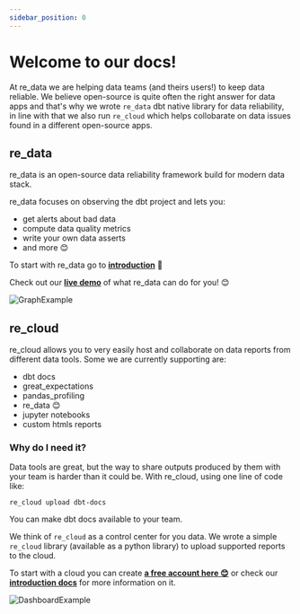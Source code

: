 ```yaml
---
sidebar_position: 0
---
```


# Welcome to our docs!

At re_data we are helping data teams (and theirs users!) to keep data reliable. We believe open-source is quite often the right answer for data apps and that's why we wrote `re_data` dbt native library for data reliability, in line with that we also run `re_cloud` which helps collobarate on data issues found in a different open-source apps.

## re_data

re_data is an open-source data reliability framework build for modern data stack.

re_data focuses on observing the dbt project and lets you:
 - get alerts about bad data
 - compute data quality metrics
 - write your own data asserts
 - and more 😊

To start with re_data go to **[introduction](/docs/re_data/introduction/whatis_data)** 🚀

Check out our **[live demo](https://re-data.github.io/re-data/ui-latest/#/alerts)** of what re_data can do for you! 😊

![GraphExample](/screenshots/ui/graph.png)

## re_cloud
re_cloud allows you to very easily host and collaborate on data reports from different data tools. Some we are currently supporting are: 

- dbt docs
- great_expectations
- pandas_profiling
- re_data 😊
- jupyter notebooks
- custom htmls reports
 

### Why do I need it?

Data tools are great, but the way to share outputs produced by them with your team is harder than it could be. With re_cloud, using one line of code like:

```
re_cloud upload dbt-docs
```

You can make dbt docs available to your team.

We think of `re_cloud` as a control center for you data. We wrote a simple `re_cloud` library (available as a python library) to upload supported reports to the cloud.

To start with a cloud you can create **[a free account here 😊](https://cloud.getre.io/#/register)**
or check our **[introduction docs](/docs/re_cloud/whatis_cloud)** for more information on it.

![DashboardExample](/re_cloud/flows/dashboard.png)
